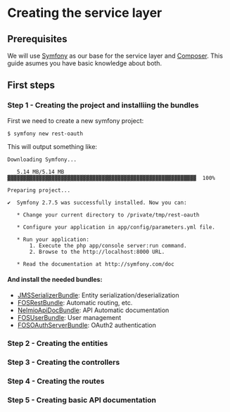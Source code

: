 # Creating the service layer

## Prerequisites
We will use [Symfony](http://symfony.com) as our base for the service layer and [Composer](http://getcomposer.org). This guide asumes you have basic knowledge about both.

## First steps
### Step 1 - Creating the project and installiing the bundles

First we need to create a new symfony project:

```
$ symfony new rest-oauth
```
This will output something like:
```
Downloading Symfony...

   5.14 MB/5.14 MB ▓▓▓▓▓▓▓▓▓▓▓▓▓▓▓▓▓▓▓▓▓▓▓▓▓▓▓▓▓▓▓▓▓▓▓▓▓▓▓▓▓▓▓▓▓▓▓▓▓▓▓▓▓▓▓▓▓▓▓▓  100%

Preparing project...

✔  Symfony 2.7.5 was successfully installed. Now you can:

   * Change your current directory to /private/tmp/rest-oauth

   * Configure your application in app/config/parameters.yml file.

   * Run your application:
       1. Execute the php app/console server:run command.
       2. Browse to the http://localhost:8000 URL.

   * Read the documentation at http://symfony.com/doc

```
#### And install the needed bundles:

- [JMSSerializerBundle](1_installing_jms_serializer.md): Entity serialization/deserialization
- [FOSRestBundle](2_installing_fos_rest.md): Automatic routing, etc.
- [NelmioApiDocBundle](3_installing_nelmio_apidoc.md): API Automatic documentation
- [FOSUserBundle](4_installing_fos_user.md): User management
- [FOSOAuthServerBundle](5_installing_fos_oauthserver.md): OAuth2 authentication

### Step 2 - Creating the entities
### Step 3 - Creating the controllers
### Step 4 - Creating the routes
### Step 5 - Creating basic API documentation
